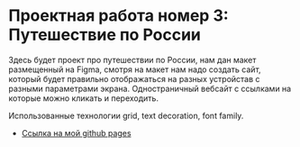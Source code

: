 # Проектная работа номер 3: Путешествие по России


Здесь будет проект про путешествии по России, нам дан макет размещенный на Figma, смотря на макет нам надо создать сайт, который будет правильно отображаться на разных устройстав с разными параметрами экрана. Одностраничный вебсайт с ссылками на которые можно кликать и переходить.


Использованные технологии grid, text decoration, font family.

* [Ссылка на мой github pages](https://azamatbolat.github.io/russian-travel/)


